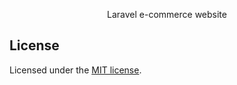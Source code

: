 <p align="center">Laravel e-commerce website</p>

## License

Licensed under the [MIT license](https://opensource.org/licenses/MIT).
